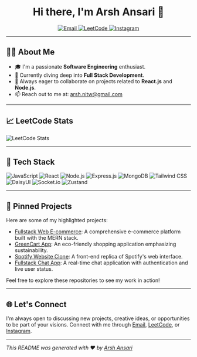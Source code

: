 <h1 align="center">Hi there, I'm Arsh Ansari 👋</h1>

<p align="center">
  <a href="mailto:arsh.nitw@gmail.com">
    <img src="https://img.shields.io/badge/Email-arsh.nitw@gmail.com-red?style=flat-square&logo=gmail" alt="Email" />
  </a>
  <a href="https://leetcode.com/u/arshansari23122003/" target="_blank">
    <img src="https://img.shields.io/badge/LeetCode-ArshAnsari-orange?style=flat-square&logo=leetcode" alt="LeetCode" />
  </a>
  <a href="https://www.instagram.com/arsh_ansari_2312/" target="_blank">
    <img src="https://img.shields.io/badge/Instagram-@arsh_ansari_2312-purple?style=flat-square&logo=instagram" alt="Instagram" />
  </a>
</p>

---

## 👨‍💻 About Me

- 🎓 I'm a passionate **Software Engineering** enthusiast.
- 🌱 Currently diving deep into **Full Stack Development**.
- 💬 Always eager to collaborate on projects related to **React.js** and **Node.js**.
- 📫 Reach out to me at: [arsh.nitw@gmail.com](mailto:arsh.nitw@gmail.com)

---

## 📈 LeetCode Stats

![LeetCode Stats](https://leetcard.jacoblin.cool/arshansari23122003?theme=dark&font=Karma&ext=contest)

---

## 🚀 Tech Stack

![JavaScript](https://img.shields.io/badge/-JavaScript-black?style=flat-square&logo=javascript)
![React](https://img.shields.io/badge/-React-black?style=flat-square&logo=react)
![Node.js](https://img.shields.io/badge/-Node.js-black?style=flat-square&logo=node.js)
![Express.js](https://img.shields.io/badge/-Express.js-black?style=flat-square&logo=express)
![MongoDB](https://img.shields.io/badge/-MongoDB-black?style=flat-square&logo=mongodb)
![Tailwind CSS](https://img.shields.io/badge/-Tailwind%20CSS-black?style=flat-square&logo=tailwind-css)
![DaisyUI](https://img.shields.io/badge/-DaisyUI-black?style=flat-square&logo=daisyui)
![Socket.io](https://img.shields.io/badge/-Socket.io-black?style=flat-square&logo=socket.io)
![Zustand](https://img.shields.io/badge/-Zustand-black?style=flat-square&logo=zustand)

---

## 📌 Pinned Projects

Here are some of my highlighted projects:

- [Fullstack Web E-commerce](https://github.com/ArshAnsari23122003/fullstack-web-ecommerce): A comprehensive e-commerce platform built with the MERN stack.
- [GreenCart App](https://github.com/ArshAnsari23122003/greencart-app-deploy): An eco-friendly shopping application emphasizing sustainability.
- [Spotify Website Clone](https://github.com/ArshAnsari23122003/spotify-website-clone): A front-end replica of Spotify's web interface.
- [Fullstack Chat App](https://github.com/ArshAnsari23122003/fullstack-chat-app): A real-time chat application with authentication and live user status.

Feel free to explore these repositories to see my work in action!

---

## 🌐 Let's Connect

I'm always open to discussing new projects, creative ideas, or opportunities to be part of your visions. Connect with me through [Email](mailto:arsh.nitw@gmail.com), [LeetCode](https://leetcode.com/u/arshansari23122003/), or [Instagram](https://www.instagram.com/arsh_ansari_2312/).

---

*This README was generated with ❤️ by [Arsh Ansari](https://github.com/ArshAnsari23122003)*
